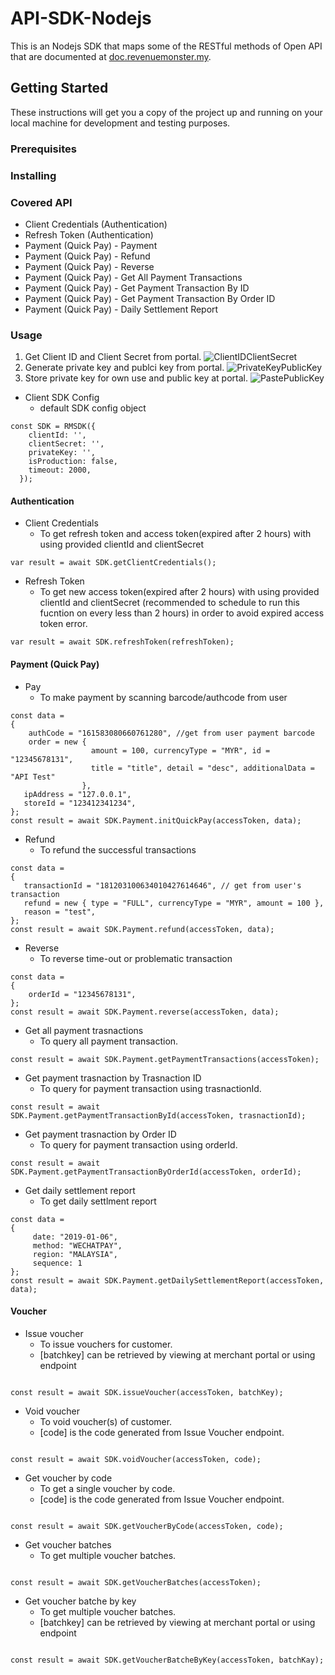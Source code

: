 # API-SDK-Nodejs
This is an Nodejs SDK that maps some of the RESTful methods of Open API that are documented at [doc.revenuemonster.my](https://doc.revenuemonster.my/).

## Getting Started

These instructions will get you a copy of the project up and running on your local machine for development and testing purposes. 

### Prerequisites



### Installing



### Covered API
* Client Credentials (Authentication)
* Refresh Token (Authentication)
* Payment (Quick Pay) - Payment
* Payment (Quick Pay) - Refund
* Payment (Quick Pay) - Reverse
* Payment (Quick Pay) - Get All Payment Transactions
* Payment (Quick Pay) - Get Payment Transaction By ID
* Payment (Quick Pay) - Get Payment Transaction By Order ID
* Payment (Quick Pay) - Daily Settlement Report


### Usage
1. Get Client ID and Client Secret from portal.
![ClientIDClientSecret](https://storage.googleapis.com/rm-portal-assets/img/rm-landing/clientIDclientSecret.png)
2. Generate private key and publci key from portal. 
![PrivateKeyPublicKey](https://storage.googleapis.com/rm-portal-assets/img/rm-landing/privateKeypublicKey.PNG)
3. Store private key for own use and public key at portal.
![PastePublicKey](https://storage.googleapis.com/rm-portal-assets/img/rm-landing/pastePublicKey.png)


* Client SDK Config
    * default SDK config object 
```
const SDK = RMSDK({
    clientId: '',
    clientSecret: '',
    privateKey: '',
    isProduction: false,
    timeout: 2000,
  });
```

#### Authentication

* Client Credentials
    * To get refresh token and access token(expired after 2 hours) with using provided clientId and clientSecret
```
var result = await SDK.getClientCredentials();
```

* Refresh Token
    * To get new access token(expired after 2 hours) with using provided clientId and clientSecret (recommended to schedule to run this fucntion on every less than 2 hours) in order to avoid expired access token error.
```
var result = await SDK.refreshToken(refreshToken);
```

#### Payment (Quick Pay)

* Pay
    * To make payment by scanning barcode/authcode from user
```
const data =
{
    authCode = "161583080660761280", //get from user payment barcode
    order = new { 
                  amount = 100, currencyType = "MYR", id = "12345678131", 
                  title = "title", detail = "desc", additionalData = "API Test" 
                },
   ipAddress = "127.0.0.1",
   storeId = "123412341234", 
};
const result = await SDK.Payment.initQuickPay(accessToken, data);
```

* Refund
    * To refund the successful transactions 
```
const data =
{
   transactionId = "181203100634010427614646", // get from user's transaction 
   refund = new { type = "FULL", currencyType = "MYR", amount = 100 },
   reason = "test",
};
const result = await SDK.Payment.refund(accessToken, data);
```

* Reverse
    * To reverse time-out or problematic transaction
```
const data = 
{
    orderId = "12345678131",
};
const result = await SDK.Payment.reverse(accessToken, data);
```

* Get all payment trasnactions
    * To query all payment transaction.
    
```
const result = await SDK.Payment.getPaymentTransactions(accessToken);
```

* Get payment trasnaction by Trasnaction ID
    * To query for payment transaction using trasnactionId.

    
```
const result = await SDK.Payment.getPaymentTransactionById(accessToken, trasnactionId);
```

* Get payment trasnaction by Order ID
    * To query for payment transaction using orderId.
    
```
const result = await SDK.Payment.getPaymentTransactionByOrderId(accessToken, orderId);
```

* Get daily settlement report
    * To get daily settlment report 
```
const data = 
{
     date: "2019-01-06",
     method: "WECHATPAY",
     region: "MALAYSIA",
     sequence: 1
};
const result = await SDK.Payment.getDailySettlementReport(accessToken, data);
```

#### Voucher

* Issue voucher
    * To issue vouchers for customer. 
    * [batchkey] can be retrieved by viewing at merchant portal or using endpoint
```

const result = await SDK.issueVoucher(accessToken, batchKey);
```

* Void voucher
    * To void voucher(s) of customer. 
    * [code] is the code generated from Issue Voucher endpoint.
```

const result = await SDK.voidVoucher(accessToken, code);
```

* Get voucher by code
    * To get a single voucher by code.
    * [code] is the code generated from Issue Voucher endpoint.
```

const result = await SDK.getVoucherByCode(accessToken, code);
```


* Get voucher batches
    * To get multiple voucher batches.
```

const result = await SDK.getVoucherBatches(accessToken);
```


* Get voucher batche by key
    * To get multiple voucher batches.
    * [batchkey] can be retrieved by viewing at merchant portal or using endpoint
```

const result = await SDK.getVoucherBatcheByKey(accessToken, batchKay);
```

